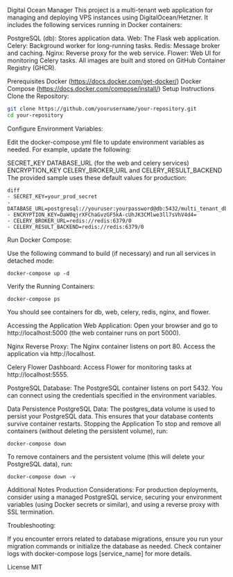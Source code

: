 Digital Ocean Manager
This project is a multi-tenant web application for managing and deploying VPS instances using DigitalOcean/Hetzner. It includes the following services running in Docker containers:

PostgreSQL (db): Stores application data.
Web: The Flask web application.
Celery: Background worker for long-running tasks.
Redis: Message broker and caching.
Nginx: Reverse proxy for the web service.
Flower: Web UI for monitoring Celery tasks.
All images are built and stored on GitHub Container Registry (GHCR).

Prerequisites
Docker (https://docs.docker.com/get-docker/)
Docker Compose (https://docs.docker.com/compose/install/)
Setup Instructions
Clone the Repository:

```bash
git clone https://github.com/yourusername/your-repository.git
cd your-repository
```

Configure Environment Variables:

Edit the docker-compose.yml file to update environment variables as needed. For example, update the following:

SECRET_KEY
DATABASE_URL (for the web and celery services)
ENCRYPTION_KEY
CELERY_BROKER_URL and CELERY_RESULT_BACKEND
The provided sample uses these default values for production:

```
diff
- SECRET_KEY=your_prod_secret
- DATABASE_URL=postgresql://youruser:yourpassword@db:5432/multi_tenant_db
- ENCRYPTION_KEY=DaW0qjrXFChaGvzGF5kA-cUhJK3CMlwe3ll7sVhV4d4=
- CELERY_BROKER_URL=redis://redis:6379/0
- CELERY_RESULT_BACKEND=redis://redis:6379/0
```

Run Docker Compose:

Use the following command to build (if necessary) and run all services in detached mode:

```
docker-compose up -d
```

Verify the Running Containers:

```
docker-compose ps
```

You should see containers for db, web, celery, redis, nginx, and flower.

Accessing the Application
Web Application:
Open your browser and go to http://localhost:5000 (the web container runs on port 5000).

Nginx Reverse Proxy:
The Nginx container listens on port 80. Access the application via http://localhost.

Celery Flower Dashboard:
Access Flower for monitoring tasks at http://localhost:5555.

PostgreSQL Database:
The PostgreSQL container listens on port 5432. You can connect using the credentials specified in the environment variables.

Data Persistence
PostgreSQL Data:
The postgres_data volume is used to persist your PostgreSQL data. This ensures that your database contents survive container restarts.
Stopping the Application
To stop and remove all containers (without deleting the persistent volume), run:

```
docker-compose down
```

To remove containers and the persistent volume (this will delete your PostgreSQL data), run:

```
docker-compose down -v
```

Additional Notes
Production Considerations:
For production deployments, consider using a managed PostgreSQL service, securing your environment variables (using Docker secrets or similar), and using a reverse proxy with SSL termination.

Troubleshooting:

If you encounter errors related to database migrations, ensure you run your migration commands or initialize the database as needed.
Check container logs with docker-compose logs [service_name] for more details.

License
MIT
